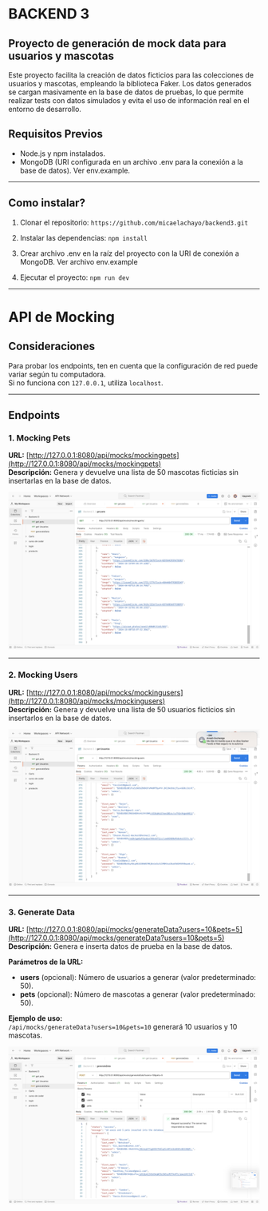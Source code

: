 # BACKEND 3
## Proyecto de generación de mock data para usuarios y mascotas
Este proyecto facilita la creación de datos ficticios para las colecciones de usuarios y mascotas, empleando la biblioteca Faker. Los datos generados se cargan masivamente en la base de datos de pruebas, lo que permite realizar tests con datos simulados y evita el uso de información real en el entorno de desarrollo.

## Requisitos Previos
- Node.js y npm instalados.
- MongoDB (URI configurada en un archivo .env para la conexión a la base de datos). Ver env.example.

_____________________________________________________________________________________________________

## Como instalar?
1. Clonar el repositorio:
`https://github.com/micaelachayo/backend3.git`

2. Instalar las dependencias:
     `npm install `

3. Crear archivo .env en la raíz del proyecto con la URI de conexión a MongoDB. Ver archivo env.example

4. Ejecutar el proyecto:
    `npm run dev`
_______________________________________________________________________________________________________
# API de Mocking

## Consideraciones
Para probar los endpoints, ten en cuenta que la configuración de red puede variar según tu computadora.  
Si no funciona con `127.0.0.1`, utiliza `localhost`.

---

## Endpoints

### 1. Mocking Pets
**URL:** [http://127.0.0.1:8080/api/mocks/mockingpets](http://127.0.0.1:8080/api/mocks/mockingpets)  
**Descripción:** Genera y devuelve una lista de 50 mascotas ficticias sin insertarlas en la base de datos.

![Mocking Pets](src/assets/img/mockingpets.png)

---

### 2. Mocking Users
**URL:** [http://127.0.0.1:8080/api/mocks/mockingusers](http://127.0.0.1:8080/api/mocks/mockingusers)  
**Descripción:** Genera y devuelve una lista de 50 usuarios ficticios sin insertarlos en la base de datos.

![Mocking Users](src/assets/img/mockingusers.png)

---

### 3. Generate Data
**URL:** [http://127.0.0.1:8080/api/mocks/generateData?users=10&pets=5](http://127.0.0.1:8080/api/mocks/generateData?users=10&pets=5)  
**Descripción:** Genera e inserta datos de prueba en la base de datos.  

**Parámetros de la URL:**
- **users** (opcional): Número de usuarios a generar (valor predeterminado: 50).
- **pets** (opcional): Número de mascotas a generar (valor predeterminado: 50).

**Ejemplo de uso:**  
`/api/mocks/generateData?users=10&pets=10` generará 10 usuarios y 10 mascotas.

![Generate Data](src/assets/img/generateData.png)
